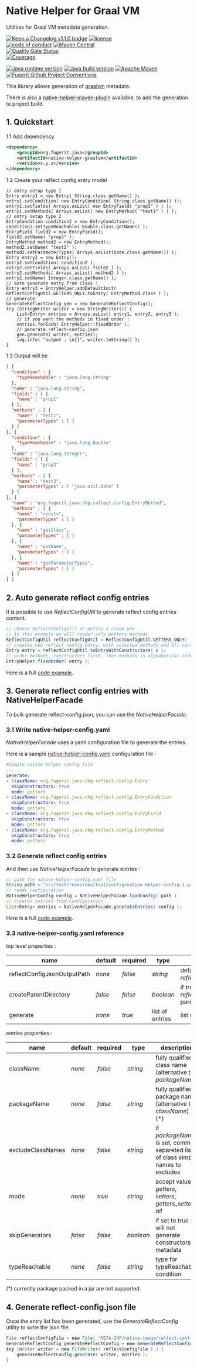 # Native Helper for Graal VM

Utilities for Graal VM metadata generation.

[![Keep a Changelog v1.1.0 badge](https://img.shields.io/badge/changelog-Keep%20a%20Changelog%20v1.1.0-%23E05735)](https://github.com/fugerit-org/native-helper-graalvm/blob/main/CHANGELOG.md)
[![license](https://img.shields.io/badge/License-Apache%20License%202.0-teal.svg)](https://opensource.org/licenses/Apache-2.0)  
[![code of conduct](https://img.shields.io/badge/Conduct-Contributor%20Covenant%202.1-purple.svg)](https://github.com/fugerit-org/fj-universe/blob/main/CODE_OF_CONDUCT.md)
[![Maven Central](https://img.shields.io/maven-central/v/org.fugerit.java/native-helper-graalvm.svg)](https://central.sonatype.com/artifact/org.fugerit.java/native-helper-graalvm)  
[![Quality Gate Status](https://sonarcloud.io/api/project_badges/measure?project=fugerit-org_native-helper-graalvm&metric=alert_status)](https://sonarcloud.io/summary/new_code?id=fugerit-org_native-helper-graalvm)  
[![Coverage](https://sonarcloud.io/api/project_badges/measure?project=fugerit-org_native-helper-graalvm&metric=coverage)](https://sonarcloud.io/summary/new_code?id=fugerit-org_native-helper-graalvm)

[![Java runtime version](https://img.shields.io/badge/run%20on-java%208+-%23113366.svg?style=for-the-badge&logo=openjdk&logoColor=white)](https://universe.fugerit.org/src/docs/versions/java11.html)
[![Java build version](https://img.shields.io/badge/build%20on-java%2011+-%23ED8B00.svg?style=for-the-badge&logo=openjdk&logoColor=white)](https://universe.fugerit.org/src/docs/versions/java11.html)
[![Apache Maven](https://img.shields.io/badge/Apache%20Maven-3.9.0+-C71A36?style=for-the-badge&logo=Apache%20Maven&logoColor=white)](https://universe.fugerit.org/src/docs/versions/maven3_9.html)
[![Fugerit Github Project Conventions](https://img.shields.io/badge/Fugerit%20Org-Project%20Conventions-1A36C7?style=for-the-badge&logo=Onlinect%20Playground&logoColor=white)](https://universe.fugerit.org/src/docs/conventions/index.html)

This library allows generation of [graalvm](https://www.graalvm.org/) metadata.

There is also a [native-helper-maven-plugin](https://github.com/fugerit-org/native-helper-maven-plugin) 
available, to add the generation to project build.

## 1. Quickstart

1.1 Add dependency 

```xml
<dependency>
    <groupId>org.fugerit.java</groupId>
    <artifactId>native-helper-graalvm</artifactId>
    <version>x.y.z</version>
</dependency>
```

1.2 Create your reflect config entry model

```
// entry setup type 1
Entry entry1 = new Entry( String.class.getName() );
entry1.setCondition( new EntryCondition( String.class.getName() ));
entry1.setFields( Arrays.asList( new EntryField( "prop1" ) ) );
entry1.setMethods( Arrays.asList( new EntryMethod( "test1" ) ) );
// entry setup type 2
EntryCondition condition2 = new EntryCondition();
condition2.setTypeReachable( Double.class.getName() );
EntryField field2 = new EntryField();
field2.setName( "prop2" );
EntryMethod method2 = new EntryMethod();
method2.setName( "test2" );
method2.setParameterTypes( Arrays.asList(Date.class.getName()) );
Entry entry2 = new Entry();
entry2.setCondition( condition2 );
entry2.setFields( Arrays.asList( field2 ) );
entry2.setMethods( Arrays.asList( method2 ) );
entry2.setName( Integer.class.getName() );
// auto generate entry from class :
Entry entry3 = EntryHelper.addDefaultInit( ReflectConfigUtil.GETTERS_ONLY.toEntry( EntryMethod.class ) );
// generate
GenerateReflectConfig gen = new GenerateReflectConfig();
try (StringWriter writer = new StringWriter()) {
    List<Entry> entries = Arrays.asList( entry1, entry2, entry3 );
    // if you want the methods in fixed order :
    entries.forEach( EntryHelper::fixedOrder );
    // generate reflect-config.json
    gen.generate( writer, entries);
    log.info( "output : \n{}", writer.toString() );
}
```

1.3 Output will be

```json
[ {
  "condition" : {
    "typeReachable" : "java.lang.String"
  },
  "name" : "java.lang.String",
  "fields" : [ {
    "name" : "prop1"
  } ],
  "methods" : [ {
    "name" : "test1",
    "parameterTypes" : [ ]
  } ]
}, {
  "condition" : {
    "typeReachable" : "java.lang.Double"
  },
  "name" : "java.lang.Integer",
  "fields" : [ {
    "name" : "prop2"
  } ],
  "methods" : [ {
    "name" : "test2",
    "parameterTypes" : [ "java.util.Date" ]
  } ]
}, {
  "name" : "org.fugerit.java.nhg.reflect.config.EntryMethod",
  "methods" : [ {
    "name" : "<init>",
    "parameterTypes" : [ ]
  }, {
    "name" : "getClass",
    "parameterTypes" : [ ]
  }, {
    "name" : "getName",
    "parameterTypes" : [ ]
  }, {
    "name" : "getParameterTypes",
    "parameterTypes" : [ ]
  } ]
} ]
```

## 2. Auto generate reflect config entries

It is possible to use *ReflectConfigUtil* to generate reflect config entries content.

```java
// choose ReflectConfigUtil or define a cusom one
// in this example we will render only getters methods
ReflectConfigUtil reflectConfigUtil = ReflectConfigUtil.GETTERS_ONLY;
// creates new reflect config entry, with selected methods and all constructors
Entry entry = reflectConfigUtil.toEntryWithConstructors( c );
// order methods, constructors first, then methods in alphabetical order
EntryHelper.fixedOrder( entry );
```

Here is a full [code example](src/test/java/test/org/fugerit/java/nhg/TestSampleReflectConfigUtil.java).

## 3. Generate reflect config entries with NativeHelperFacade 

To bulk generate reflect-config.json, you can use the *NativeHelperFacade*.

### 3.1 Write native-helper-config.yaml

*NativeHelperFacade* uses a yaml configuration file to generate the entries.

Here is a sample [native-helper-config.yaml](src/main/config/native-helper-config.yaml) 
configuration file :

```yaml
#Sample native helper config file
---
generate:
- className: org.fugerit.java.nhg.reflect.config.Entry
  skipConstructors: true
  mode: getters
- className: org.fugerit.java.nhg.reflect.config.EntryCondition
  skipConstructors: true
  mode: getters
- className: org.fugerit.java.nhg.reflect.config.EntryField
  skipConstructors: true
  mode: getters
- className: org.fugerit.java.nhg.reflect.config.EntryMethod
  skipConstructors: true
  mode: getters
```

### 3.2 Generate reflect config entries

And then use *NativeHelperFacade* to generate entries :

```java
// path the native-helper-config.yaml file
String path = "src/test/resources/tool/config/native-helper-config-1.yaml";
// reads configuration
NativeHelperConfig config = NativeHelperFacade.loadConfig( path );
// creates entries from configuration
List<Entry> entries = NativeHelperFacade.generateEntries( config );
```

Here is a full [code example](src/test/java/test/org/fugerit/java/nhg/TestSampleNativeHelperFacade.java).

### 3.3 native-helper-config.yaml reference


top level properties :

| name                        | default | required | type            | description                                                            |
|-----------------------------|---------|----------|-----------------|------------------------------------------------------------------------|
| reflectConfigJsonOutputPath | *none*  | *false*  | *string*        | default generation path for *reflect-config.json* file                 |
| createParentDirectory       | *false* | *false*  | *boolean*       | if *true* will generate *reflectConfigJsonOutputPath* parent directory |
| generate                    | *none*  | *true*   | list of entries | list of entries to generate                                            |

entries properties : 

| name              | default | required | type      | description                                                                     |
|-------------------|---------|----------|-----------|---------------------------------------------------------------------------------|
| className         | *none*  | *false*  | *string*  | fully qualified class name (alternative to *packageName*)                       |
| packageName       | *none*  | *false*  | *string*  | fully qualified package name (alternative to *className*) (*)                   |
| excludeClassNames | *none*  | *false*  | *string*  | if *packageName* is set, comma separeted list of class simple names to excludes |
| mode              | *none*  | *true*   | *string*  | accept values : *getters*, *setters*, *getters_setters*, *all*                  |
| skipGenerators    | *false* | *false*  | *boolean* | if set to *true* will not generate constructors metadata                        |
| typeReachable     | *none*  | *false*  | *string*  | type for typeReachable condition                                                |

(*) currently package packed in a jar are not supported.

## 4. Generate reflect-config.json file

Once the entry list has been generated, use the *GenerateReflectConfig* utility to write the json file.

```java
File reflectConfigFile = new File( "META-INF/native-image/relfect-config.json" ):
GenerateReflectConfig generateReflectConfig = new GenerateReflectConfig();
try (Writer writer = new FileWriter( reflectConfigFile ) ) {
    generateReflectConfig.generate( writer, entries );
}
```
